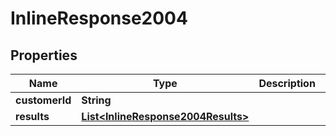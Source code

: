 # InlineResponse2004

## Properties
Name | Type | Description | Notes
------------ | ------------- | ------------- | -------------
**customerId** | **String** |  | 
**results** | [**List&lt;InlineResponse2004Results&gt;**](InlineResponse2004Results.md) |  | 
